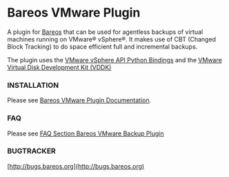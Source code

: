 Bareos VMware Plugin
====================

A plugin for [Bareos](http://www.bareos.org/) that can be used for agentless
backups of virtual machines running on VMware® vSphere®.
It makes use of CBT (Changed Block Tracking) to do space efficient full and
incremental backups.

The plugin uses the [VMware vSphere API Python Bindings](https://github.com/vmware/pyvmomi)
and the [VMware Virtual Disk Development Kit (VDDK)](https://developercenter.vmware.com/web/sdk/55/vddk)

### INSTALLATION

Please see [Bareos VMware Plugin Documentation](http://doc.bareos.org/master/html/bareos-manual-main-reference.html#VMwarePlugin).

### FAQ

Please see [FAQ Section Bareos VMware Backup Plugin](http://www.bareos.org/en/faq.html)

### BUGTRACKER

[http://bugs.bareos.org](http://bugs.bareos.org)


